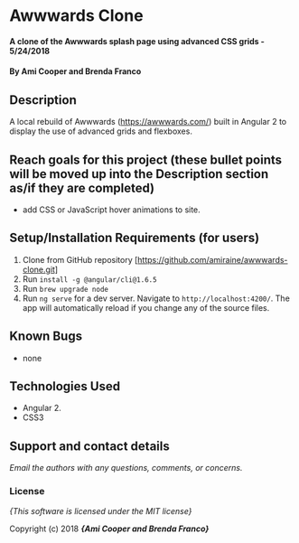 # Awwwards Clone

#### A clone of the Awwwards splash page using advanced CSS grids - 5/24/2018

#### By **Ami Cooper and Brenda Franco**

## Description
A local rebuild of Awwwards (https://awwwards.com/) built in Angular 2 to display the use of advanced grids and flexboxes.

## Reach goals for this project (these bullet points will be moved up into the Description section as/if they are completed)
  * add CSS or JavaScript hover animations to site.

## Setup/Installation Requirements (for users)
1. Clone from GitHub repository [https://github.com/amiraine/awwwards-clone.git]
2. Run `install -g @angular/cli@1.6.5`
3. Run `brew upgrade node`
4. Run `ng serve` for a dev server. Navigate to `http://localhost:4200/`. The app will automatically reload if you change any of the source files.

## Known Bugs
* none


## Technologies Used
  * Angular 2.
  * CSS3

## Support and contact details

_Email the authors with any questions, comments, or concerns._

### License

*{This software is licensed under the MIT license}*

Copyright (c) 2018 **_{Ami Cooper and Brenda Franco}_**
